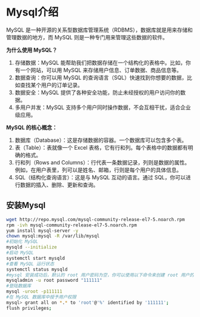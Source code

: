 # Mysql介绍

MySQL 是一种开源的关系型数据库管理系统（RDBMS），数据库就是用来存储和管理数据的地方，而 MySQL 则是一种专门用来管理这些数据的软件。

**为什么使用 MySQL？**

1. 存储数据：MySQL 能帮助我们把数据存储在一个结构化的表格中。比如，你有一个网站，可以用 MySQL 来存储用户信息、订单数据、商品信息等。
2. 数据查询：你可以用 MySQL 的查询语言（SQL）快速找到你想要的数据，比如查找某个用户的订单记录。
3. 数据安全：MySQL 提供了各种安全功能，防止未经授权的用户访问你的数据。
4. 多用户并发：MySQL 支持多个用户同时操作数据，不会互相干扰，适合企业级应用。

**MySQL 的核心概念：**

1. 数据库（Database）：这是存储数据的容器。一个数据库可以包含多个表。
2. 表（Table）：表就像一个 Excel 表格，它有行和列。每个表格中的数据都有明确的格式。
3. 行和列（Rows and Columns）：行代表一条数据记录，列则是数据的属性。例如，在用户表里，列可以是姓名、邮箱，行则是每个用户的具体信息。
4. SQL（结构化查询语言）：这是与 MySQL 互动的语言。通过 SQL，你可以进行数据的插入、删除、更新和查询。

## 安装Mysql

~~~sh
wget http://repo.mysql.com/mysql-community-release-el7-5.noarch.rpm
rpm -ivh mysql-community-release-el7-5.noarch.rpm
yum install mysql-server -y
chown mysql:mysql -R /var/lib/mysql
#初始化 MySQL
mysqld --initialize
#启动 MySQL
systemctl start mysqld
#查看 MySQL 运行状态
systemctl status mysqld
#mysql 安装成功后，默认的 root 用户密码为空，你可以使用以下命令来创建 root 用户的密码，密码设置成 111111
mysqladmin -u root password "111111"
#登陆数据库
mysql -uroot -p111111
#在 MySQL 数据库中授予用户权限
mysql> grant all on *.* to 'root'@'%' identified by '111111';
flush privileges;
~~~

